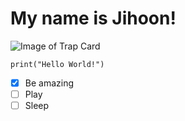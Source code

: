 # My name is Jihoon!

![Image of Trap Card](https://github.com/Exp-Communicate-Using-Markdown-Cohort-1/series-communicate-using-markdown-jihoonmoon122/assets/105408695/531fb684-5478-45cb-a23a-b4a5b2e54515)

```
print("Hello World!")
```

- [x] Be amazing
- [ ] Play
- [ ] Sleep
